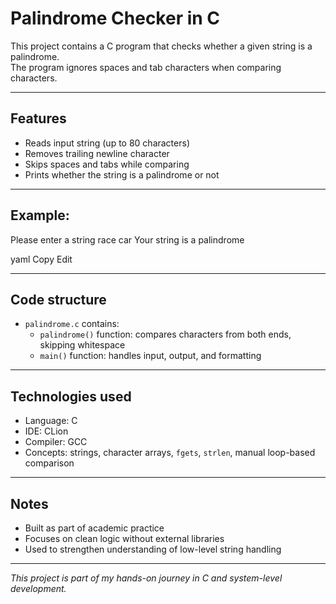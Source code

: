 # Palindrome Checker in C

This project contains a C program that checks whether a given string is a palindrome.  
The program ignores spaces and tab characters when comparing characters.

---

## Features

- Reads input string (up to 80 characters)
- Removes trailing newline character
- Skips spaces and tabs while comparing
- Prints whether the string is a palindrome or not

---

## Example:
Please enter a string
race car
Your string is a palindrome

yaml
Copy
Edit

---

## Code structure

- `palindrome.c` contains:
  - `palindrome()` function: compares characters from both ends, skipping whitespace
  - `main()` function: handles input, output, and formatting

---

## Technologies used

- Language: C
- IDE: CLion
- Compiler: GCC
- Concepts: strings, character arrays, `fgets`, `strlen`, manual loop-based comparison

---

## Notes

- Built as part of academic practice
- Focuses on clean logic without external libraries
- Used to strengthen understanding of low-level string handling

---

*This project is part of my hands-on journey in C and system-level development.*
